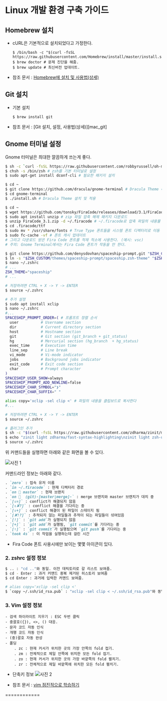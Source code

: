 Linux 개발 환경 구축 가이드
======================

Homebrew 설치
---------------
- cURL은 기본적으로 설치되었다고 가정한다.
    ```
    $ /bin/bash -c "$(curl -fsSL https://raw.githubusercontent.com/Homebrew/install/master/install.sh)"
    $ brew doctor # 문제 진단을 해줌.
    $ brew update # 최신버전 업데이트.
    ```

- 참조 문서 : [Homebrew에 설치 및 사용법(상세)][homebrew]

Git 설치
---------------
- 기본 설치
    ```
    $ brew install git
    ```

- 참조 문서 : [Git 설치, 설정, 사용법(상세)][mac_git]

Gnome 터미널 설정
---------------
Gnome 터미널은 최대한 깔끔하게 쓰는게 좋다.
```sh
$ sh -c `curl -fsSL https://raw.githubusercontent.com/robbyrussell/oh-my-zsh/master/tools/install.sh` # Oh My ZSH 설치
$ chsh -s /bin/zsh # zsh를 기본 터미널로 설정
$ sudo apt-get install dconf-cli # 필요한 패키지 설치

$ cd ~
$ git clone https://github.com/dracula/gnome-terminal # Dracula Theme 다운로드
$ cd gnome-terminal
$ ./install.sh # Dracula Theme 설치 및 적용

$ cd ~
$ wget https://github.com/tonsky/FiraCode/releases/download/3.1/FiraCode_3.1.zip # FiraCode 폰트 다운로드
$ sudo apt install unzip # zip 파일 압축 해제 패키지 다운로드
$ unzip FiraCode_3.1.zip -d ~/.firacode # ~/.firacode로 압축 파일의 내용물 저장
$ cd .firacode/ttf 
$ sudo mv * /usr/share/fonts # True Type 폰트들을 시스템 폰트 디렉터리로 이동 
$ sudo fc-cache -vf # 폰트 캐시 업데이트
# 그리고 다운로드 받은 Fira Code 폰트를 적재 적소에 사용한다. (예시: vsc)
# 주의: Gnome Terminal에서는 Fira Code 폰트가 작동을 안 한다.

$ git clone https://github.com/denysdovhan/spaceship-prompt.git "$ZSH_CUSTOM/themes/spaceship-prompt"
$ ln -s "$ZSH_CUSTOM/themes/spaceship-prompt/spaceship.zsh-theme" "$ZSH_CUSTOM/themes/spaceship.zsh-theme"
$ nano ~/.zshrc
# ...
ZSH_THEME="spaceship"
# ...

# 저장하려면 CTRL + X -> Y -> ENTER
$ source ~/.zshrc

# 추가 설정
$ sudo apt install xclip
$ nano ~/.zshrc
#...
SPACESHIP_PROMPT_ORDER=( # 프롬프트 정렬 순서
  user          # Username section
  dir           # Current directory section
  host          # Hostname section
  git           # Git section (git_branch + git_status)
  hg            # Mercurial section (hg_branch  + hg_status)
  exec_time     # Execution time
  line_sep      # Line break
  vi_mode       # Vi-mode indicator
  jobs          # Background jobs indicator
  exit_code     # Exit code section
  char          # Prompt character
)
SPACESHIP_USER_SHOW=always
SPACESHIP_PROMPT_ADD_NEWLINE=false
SPACESHIP_CHAR_SYMBOL="❯"
SPACESHIP_CHAR_SUFFIX=" "

alias copy='xclip -sel clip <' # 파일의 내용을 클립보드로 복사한다
#...

# 저장하려면 CTRL + X -> Y -> ENTER
$ source ~/.zshrc

# 플러그인 추가
$ sh -c "$(curl -fsSL https://raw.githubusercontent.com/zdharma/zinit/master/doc/install.sh)"
$ echo "zinit light zdharma/fast-syntax-highlighting\nzinit light zsh-users/zsh-autosuggestions\nzinit light zsh-users/zsh-completions" >> ~/.zshrc
$ source ~/.zshrc
```

위 커맨드들을 실행하면 아래와 같은 화면을 볼 수 있다.

![사진 1][linux_terminal]

커맨드라인 정보는 아래와 같다.
```md
. `zero` : 접속 유저 이름
. `in ~/.firacode` : 현재 디렉터리 경로
. `on  master` : 현재 브랜치
. `on   (git)-[master|merge]-` : merge 브랜치와 master 브랜치가 대치 중
. `[⇕=]` : conflict가 해결되지 않음
. `[⇕✘?]` : conflict 해결을 기다리는 중
. `[⇕+]` : conflict 해결이 된 파일이 스테이지 됨
. `[✘!?]` : 추적되지 않는 파일들과 추적이 되는 파일들이 섞여있음
. `[!]` : `git add`가 실행되지 않음
. `[+]` : `git add`가 실행됨, `git commit`를 기다리는 중
. `[⇡]` : `git commit`가 실행됬으며 `git push`를 기다리는 중
. `took 4s` : 이 작업을 실행하는데 걸린 시간
```
* Fira Code 폰트 사용시에만 보이는 몇몇 아이콘이 있다.

### 2. zshrc 설정 정보
```sh
$ .. : "cd .."와 동일. 이전 데릭토리로 갈 리스트 보여줌.
$ cd - Enter : 과거 커맨드 중복 제거된 히스토리 보여줌
$ cd Enter : 과거에 입력한 커맨드 보여줌.

# alias copy='xclip -sel clip <'
$ `copy ~/.ssh/id_rsa.pub` : "xclip -sel clip < ~/.ssh/id_rsa.pub"와 동일한 명령어로 id_rsa.pub의 내용을 클립보드에 복사.
```

### 3. Vim 설정 정보
```
- 검색 하이라이트 지우기 : ESC 두번 클릭
- 중괄호({}), <>, () 대응.
- 문자 코드 자동 인식
- 개행 코드 자동 인식
- (중)괄호 자동 완성
- 폴딩
	. zc : 현재 커서가 위치한 곳의 가장 안쪽의 fold 접기.
	. zm : 전체적으로 제일 안쪽에 위치한 모든 fold 접기.
	. zo : 현재 커서가 위치한 곳의 가장 바깥쪽의 fold 펼치기.
	. zr : 전체적으로 제일 바깥쪽에 위치한 모든 fold 펼치기.
```

- 단축키 정보
![사진 2][vim_image]

-  참조 문서 : [vim 점진적으로 학습하기][vim]

============

[homebrew]: https://github.com/zero734kr/dev-environment/blob/master/linux-homebrew.md
[linux_git]: https://github.com/zero734kr/dev-environment/blob/master/linux-git.md
[linux_terminal]: https://i.imgur.com/h3jCOVj.png#.XqScOeVdwno.link
[vim]: http://www.mimul.com/pebble/default/2014/07/15/1405420918073.html
[vim_image]: http://www.mimul.com/pebble/default/images/blog/tech/vi-vim-cheat-sheet-ko.png